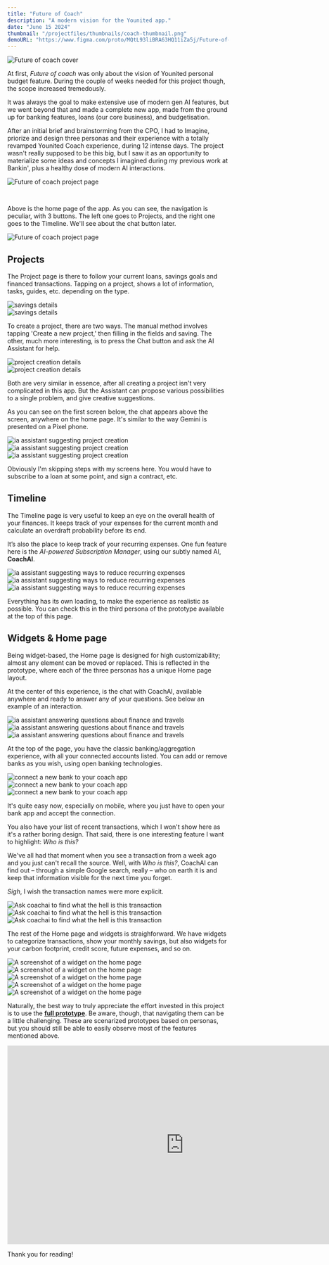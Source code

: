 ```yaml
---
title: "Future of Coach"
description: "A modern vision for the Younited app."
date: "June 15 2024"
thumbnail: "/projectfiles/thumbnails/coach-thumbnail.png"
demoURL: "https://www.figma.com/proto/MQtL93liBRA63HQ11iZa5j/Future-of-Coach-(Copy)?page-id=2%3A15&node-id=3-74499&node-type=canvas&viewport=-11533%2C-1257%2C0.82&t=x6nHlUpV0nzDfHer-1&scaling=scale-down&content-scaling=fixed&starting-point-node-id=3%3A74499&show-proto-sidebar=1"
---
```


![Future of coach cover](/projectfiles/coach/future-of-coach-cover.png)

At first, _Future of coach_ was only about the vision of Younited personal budget feature. During the couple of weeks needed for this project though, the scope increased tremedously.

It was always the goal to make extensive use of modern gen AI features, but we went beyond that and made a complete new app, made from the ground up for banking features, loans (our core business), and budgetisation.

After an initial brief and brainstorming from the CPO, I had to Imagine, priorize and design three personas and their experience with a totally revamped Younited Coach experience, during 12 intense days. The project wasn't really supposed to be this big, but I saw it as an opportunity to materialize some ideas and concepts I imagined during my previous work at Bankin', plus a healthy dose of modern AI interactions.

![Future of coach project page](/projectfiles/coach/home-app-page1.png)

<div class="text-center md:mx-16 mb-16 border rounded-2xl bg-black/5 border-black/25 dark:border-white/25 p-4 gap-2">
    <svg class="inline-block" width="16" height="16" viewBox="0 0 16 16" fill="none" xmlns="http://www.w3.org/2000/svg"><g clip-path="url(#clip0_4021_23699)"> <path class="stroke-black/75 dark:stroke-white/75" d="M12 10L8 6L4 10" stroke="" stroke-linecap="round" stroke-linejoin="round"/></g><defs> <clipPath id="clip0_4021_23699"><rect width="16" height="16" fill="white"/></clipPath></defs></svg>
    <p class="mt-1">Above is the home page of the app. As you can see, the navigation is peculiar, with 3 buttons. The left one goes to Projects, and the right one goes to the Timeline. We'll see about the chat button later.</p>
</div>

![Future of coach project page](/projectfiles/coach/home-app-page2.png)

## Projects

The Project page is there to follow your current loans, savings goals and financed transactions.
Tapping on a project, shows a lot of information, tasks, guides, etc. depending on the type.

<div class="flex gap-6 my-12 mx-8">
    <div class=""><img src="/projectfiles/coach/savings1.png" alt="savings details"/></div>
    <div class=""><img src="/projectfiles/coach/savings2.png" alt="savings details"/></div>
</div>

To create a project, there are two ways. The manual method involves tapping 'Create a new project,' then filling in the fields and saving. The other, much more interesting, is to press the Chat button and ask the AI Assistant for help.

<div class="flex gap-6 my-12 mx-8">
    <div class=""><img src="/projectfiles/coach/project1.png" alt="project creation details"/></div>
    <div class=""><img src="/projectfiles/coach/project2.png" alt="project creation details"/></div>
</div>

Both are very similar in essence, after all creating a project isn't very complicated in this app. But the Assistant can propose various possibilities to a single problem, and give creative suggestions.

As you can see on the first screen below, the chat appears above the screen, anywhere on the home page. It's similar to the way Gemini is presented on a Pixel phone.

<div class="flex gap-4 md:gap-6 md:my-12 md:-mx-24">
    <div class=""><img src="/projectfiles/coach/ia-project1.png" alt="ia assistant suggesting project creation"/></div>
    <div class=""><img src="/projectfiles/coach/ia-project2.png" alt="ia assistant suggesting project creation"/></div>
    <div class=""><img src="/projectfiles/coach/ia-project3.png" alt="ia assistant suggesting project creation"/></div>
</div>

Obviously I'm skipping steps with my screens here. You would have to subscribe to a loan at some point, and sign a contract, etc.

## Timeline

The Timeline page is very useful to keep an eye on the overall health of your finances. It keeps track of your expenses for the current month and calculate an overdraft probability before its end.

It’s also the place to keep track of your recurring expenses. One fun feature here is the _AI-powered Subscription Manager_, using our subtly named AI, **CoachAI**.

<div class="flex gap-4 md:gap-6 md:my-12 md:-mx-24">
    <div class=""><img src="/projectfiles/coach/recurring1.png" alt="ia assistant suggesting ways to reduce recurring expenses"/></div>
    <div class=""><img src="/projectfiles/coach/recurring2.png" alt="ia assistant suggesting ways to reduce recurring expenses"/></div>
    <div class=""><img src="/projectfiles/coach/recurring3.png" alt="ia assistant suggesting ways to reduce recurring expenses"/></div>
</div>

Everything has its own loading, to make the experience as realistic as possible. You can check this in the third persona of the prototype available at the top of this page.

## Widgets & Home page

Being widget-based, the Home page is designed for high customizability; almost any element can be moved or replaced. This is reflected in the prototype, where each of the three personas has a unique Home page layout.

At the center of this experience, is the chat with CoachAI, available anywhere and ready to answer any of your questions. See below an example of an interaction.

<div class="flex gap-4 md:gap-6 md:my-12 md:-mx-24">
    <div class=""><img src="/projectfiles/coach/ia-talk1.png" alt="ia assistant answering questions about finance and travels"/></div>
    <div class=""><img src="/projectfiles/coach/ia-talk2.png" alt="ia assistant answering questions about finance and travels"/></div>
    <div class=""><img src="/projectfiles/coach/ia-talk3.png" alt="ia assistant answering questions about finance and travels"/></div>
</div>

At the top of the page, you have the classic banking/aggregation experience, with all your connected accounts listed. You can add or remove banks as you wish, using open banking technologies.

<div class="flex gap-4 md:gap-6 md:my-12 md:-mx-24">
    <div class=""><img src="/projectfiles/coach/add-bank1.png" alt="connect a new bank to your coach app"/></div>
    <div class=""><img src="/projectfiles/coach/add-bank2.png" alt="connect a new bank to your coach app"/></div>
    <div class=""><img src="/projectfiles/coach/add-bank3.png" alt="connect a new bank to your coach app"/></div>
</div>

It's quite easy now, especially on mobile, where you just have to open your bank app and accept the connection.

You also have your list of recent transactions, which I won't show here as it's a rather boring design. That said, there is one interesting feature I want to highlight: _Who is this?_

We've all had that moment when you see a transaction from a week ago and you just can't recall the source. Well, with _Who is this?_, CoachAI can find out – through a simple Google search, really – who on earth it is and keep that information visible for the next time you forget.

_Sigh_, I wish the transaction names were more explicit.

<div class="flex gap-4 md:gap-6 md:my-8 md:-mx-24">
    <div class=""><img src="/projectfiles/coach/transac-find1.png" alt="Ask coachai to find what the hell is this transaction"/></div>
    <div class=""><img src="/projectfiles/coach/transac-find2.png" alt="Ask coachai to find what the hell is this transaction"/></div>
    <div class=""><img src="/projectfiles/coach/transac-find3.png" alt="Ask coachai to find what the hell is this transaction"/></div>
</div>

The rest of the Home page and widgets is straighforward. We have widgets to categorize transactions, show your monthly savings, but also widgets for your carbon footprint, credit score, future expenses, and so on.

<div class="flex gap-2 md:gap-4 md:my-8 md:-mx-24">
    <div class=""><img src="/projectfiles/coach/features1.png" alt="A screenshot of a widget on the home page"/></div>
    <div class=""><img src="/projectfiles/coach/features2.png" alt="A screenshot of a widget on the home page"/></div>
    <div class=""><img src="/projectfiles/coach/features3.png" alt="A screenshot of a widget on the home page"/></div>
    <div class=""><img src="/projectfiles/coach/features4.png" alt="A screenshot of a widget on the home page"/></div>
    <div class=""><img src="/projectfiles/coach/features5.png" alt="A screenshot of a widget on the home page"/></div>
</div>

Naturally, the best way to truly appreciate the effort invested in this project is to use the [**full prototype**](<https://www.figma.com/proto/MQtL93liBRA63HQ11iZa5j/Future-of-Coach-(Copy)?page-id=2%3A15&node-id=3-74499&node-type=canvas&viewport=-11533%2C-1257%2C0.82&t=x6nHlUpV0nzDfHer-1&scaling=scale-down&content-scaling=fixed&starting-point-node-id=3%3A74499&show-proto-sidebar=1>). Be aware, though, that navigating them can be a little challenging. These are scenarized prototypes based on personas, but you should still be able to easily observe most of the features mentioned above.

<iframe style="border: 1px solid rgba(0, 0, 0, 0.1);" width="800" height="450" src="https://embed.figma.com/proto/MQtL93liBRA63HQ11iZa5j/Future-of-Coach--Copy-?page-id=2%3A15&node-id=3-74499&p=f&viewport=-176%2C148%2C0.1&scaling=scale-down&content-scaling=fixed&starting-point-node-id=3%3A74499&show-proto-sidebar=1&embed-host=share" allowfullscreen></iframe>

Thank you for reading!
